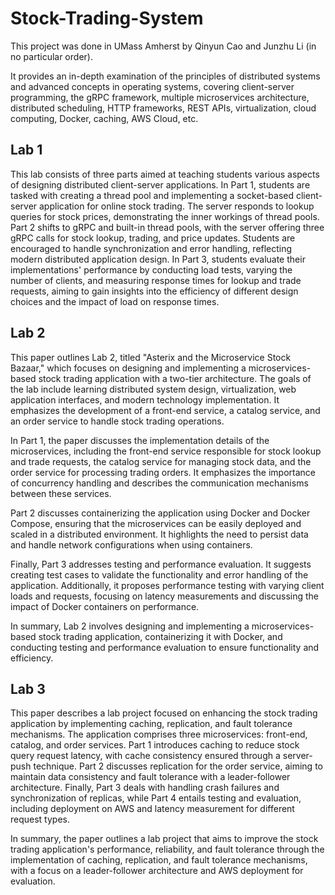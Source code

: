 # Stock-Trading-System

This project was done in UMass Amherst by Qinyun Cao and Junzhu Li (in no particular order).

It provides an in-depth examination of the principles of distributed systems and advanced concepts in operating systems, covering client-server programming, the gRPC framework, multiple microservices architecture, distributed scheduling, HTTP frameworks, REST APIs, virtualization, cloud computing, Docker, caching, AWS Cloud, etc.


## Lab 1
This lab consists of three parts aimed at teaching students various aspects of designing distributed client-server applications. In Part 1, students are tasked with creating a thread pool and implementing a socket-based client-server application for online stock trading. The server responds to lookup queries for stock prices, demonstrating the inner workings of thread pools. Part 2 shifts to gRPC and built-in thread pools, with the server offering three gRPC calls for stock lookup, trading, and price updates. Students are encouraged to handle synchronization and error handling, reflecting modern distributed application design. In Part 3, students evaluate their implementations' performance by conducting load tests, varying the number of clients, and measuring response times for lookup and trade requests, aiming to gain insights into the efficiency of different design choices and the impact of load on response times.
## Lab 2
This paper outlines Lab 2, titled "Asterix and the Microservice Stock Bazaar," which focuses on designing and implementing a microservices-based stock trading application with a two-tier architecture. The goals of the lab include learning distributed system design, virtualization, web application interfaces, and modern technology implementation. It emphasizes the development of a front-end service, a catalog service, and an order service to handle stock trading operations.

In Part 1, the paper discusses the implementation details of the microservices, including the front-end service responsible for stock lookup and trade requests, the catalog service for managing stock data, and the order service for processing trading orders. It emphasizes the importance of concurrency handling and describes the communication mechanisms between these services.

Part 2 discusses containerizing the application using Docker and Docker Compose, ensuring that the microservices can be easily deployed and scaled in a distributed environment. It highlights the need to persist data and handle network configurations when using containers.

Finally, Part 3 addresses testing and performance evaluation. It suggests creating test cases to validate the functionality and error handling of the application. Additionally, it proposes performance testing with varying client loads and requests, focusing on latency measurements and discussing the impact of Docker containers on performance.

In summary, Lab 2 involves designing and implementing a microservices-based stock trading application, containerizing it with Docker, and conducting testing and performance evaluation to ensure functionality and efficiency.
## Lab 3
This paper describes a lab project focused on enhancing the stock trading application by implementing caching, replication, and fault tolerance mechanisms. The application comprises three microservices: front-end, catalog, and order services. Part 1 introduces caching to reduce stock query request latency, with cache consistency ensured through a server-push technique. Part 2 discusses replication for the order service, aiming to maintain data consistency and fault tolerance with a leader-follower architecture. Finally, Part 3 deals with handling crash failures and synchronization of replicas, while Part 4 entails testing and evaluation, including deployment on AWS and latency measurement for different request types.

In summary, the paper outlines a lab project that aims to improve the stock trading application's performance, reliability, and fault tolerance through the implementation of caching, replication, and fault tolerance mechanisms, with a focus on a leader-follower architecture and AWS deployment for evaluation.
